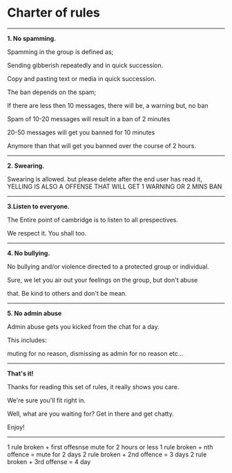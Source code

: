 # **Charter of rules**

_____________________________________________

**1.  No spamming.**

Spamming in the group is defined as;

Sending gibberish repeatedly and in quick succession.

Copy and pasting text or media in quick succession.

The ban depends on the spam;

If there are less then 10 messages, there will be, a warning but, no ban

Spam of 10-20 messages will result in a ban of 2 minutes

20-50 messages will get you banned for 10 minutes

Anymore than that will get you banned over the course of 2 hours.
_____________________________________________

**2. Swearing.**

Swearing is allowed. but please delete after the end user has read it, YELLING IS ALSO A OFFENSE THAT WILL GET 1 WARNING OR 2 MINS BAN
_____________________________________________

**3.Listen to everyone.**

The Entire point of cambridge is to listen to all prespectives.

We respect it. You shall too.
_____________________________________________

**4. No bullying.**

No bullying and/or violence directed to a protected group or individual.

Sure, we let you air out your feelings on the group, but don't abuse

that. Be kind to others and don't be mean.
_____________________________________________

**5. No admin abuse**

Admin abuse gets you kicked from the chat for a day.

This includes:

muting for no reason, dismissing as admin for no reason etc...
_____________________________________________
**That's it!**

Thanks for reading this set of rules, it really shows you care.

We're sure you'll fit right in.

Well, what are you waiting for? Get in there and get chatty.

Enjoy!
_____________________________________________

 1 rule broken + first offesnse mute for 2 hours or less
 1 rule broken + nth offence = mute for 2 days
 2 rule broken + 2nd offence = 3 days
 2 rule broken + 3rd offense = 4 day
